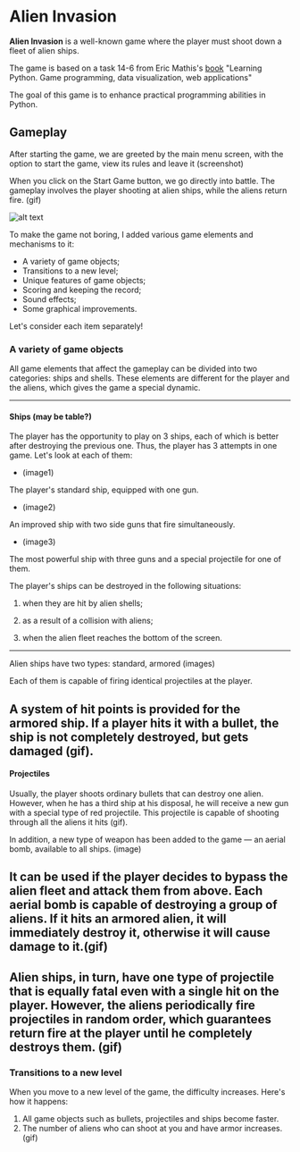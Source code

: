 # Alien Invasion
__Alien Invasion__ is a well-known game where the player must shoot down a fleet of alien ships.

The game is based on a task 14-6 from Eric Mathis's [book](https://disk.yandex.ru/i/ttWTX-bEfT5LrQ) "Learning Python. Game programming, data visualization, web applications"

The goal of this game is to enhance practical programming abilities in Python.

## Gameplay

After starting the game, we are greeted by the main menu screen, with the option to start the game, view its rules and leave it
(screenshot)
 
When you click on the Start Game button, we go directly into battle.
The gameplay involves the player shooting at alien ships, while the aliens return fire. (gif)

![alt text](D:\Users\priho\PycharmProjects\alien_invasion\gif\main_menu.gif)

To make the game not boring, I added various game elements and mechanisms to it:

- A variety of game objects;   
- Transitions to a new level;
- Unique features of game objects;
- Scoring and keeping the record;
- Sound effects;
- Some graphical improvements.

Let's consider each item separately!

### A variety of game objects
All game elements that affect the gameplay can be divided into two categories: ships and shells. These elements are different for the player and the aliens, which gives the game a special dynamic.

---
#### Ships (may be table?)
The player has the opportunity to play on 3 ships, each of which is better after destroying the previous one. Thus, the player has 3 attempts in one game. 
 Let's look at each of them:

- (image1)

The player's standard ship, equipped with one gun.
- (image2)

An improved ship with two side guns that fire simultaneously.

- (image3)

The most powerful ship with three guns and a special projectile for one of them.

The player's ships can be destroyed in the following situations:

1.  when they are hit by alien shells;

2.  as a result of a collision with aliens;

3. when the alien fleet reaches the bottom of the screen.
---
Alien ships have two types: standard, armored (images)

Each of them is capable of firing identical projectiles at the player.

A system of hit points is provided for the armored ship. If a player hits it with a bullet, the ship is not completely 
destroyed, but gets damaged (gif).
---
#### Projectiles
Usually, the player shoots ordinary bullets that can destroy one alien. However, when he has a third ship at his
disposal, he will receive a new gun with a special type of red projectile. This projectile is capable of shooting 
through all the aliens it hits (gif).

In addition, a new type of weapon has been added to the game — an aerial bomb, available to all ships. (image) 

It can be used if
the player decides to bypass the alien fleet and attack them from above. Each aerial bomb is capable of destroying a 
group of aliens. If it hits an armored alien, it will immediately destroy it, otherwise it will cause damage to it.(gif)
--- 
Alien ships, in turn, have one type of projectile that is equally fatal even with a single hit on the player. However,
the aliens periodically fire projectiles in random order, which guarantees return fire at the player until he completely
destroys them. (gif)
---

### Transitions to a new level
When you move to a new level of the game, the difficulty increases. Here's how it happens:

1. All game objects such as bullets, projectiles and ships become faster. 
2. The number of aliens who can shoot at you and have armor increases. (gif)

